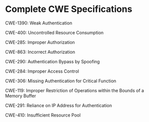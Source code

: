

# Complete CWE Specifications

CWE-1390: Weak Authentication

CWE-400: Uncontrolled Resource Consumption

CWE-285: Improper Authorization

CWE-863: Incorrect Authorization

CWE-290: Authentication Bypass by Spoofing

CWE-284: Improper Access Control

CWE-306: Missing Authentication for Critical Function

CWE-119: Improper Restriction of Operations within the Bounds of a Memory Buffer

CWE-291: Reliance on IP Address for Authentication

CWE-410: Insufficient Resource Pool